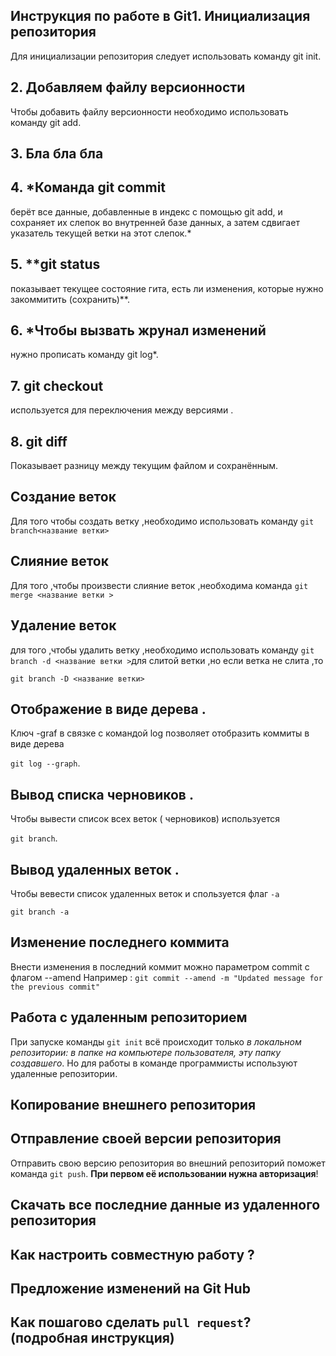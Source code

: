 ## Инструкция по работе в Git1. Инициализация репозитория
Для инициализации репозитория следует использовать команду git init.

## 2. Добавляем файлу версионности
Чтобы добавить файлу версионности необходимо использовать команду git add.

## 3. Бла бла бла
## 4. *Команда git commit
берёт все данные, добавленные в индекс с помощью git add, и сохраняет их слепок во внутренней базе данных, а затем сдвигает указатель текущей ветки на этот слепок.*

## 5. **git status
показывает текущее состояние гита, есть ли изменения, которые нужно закоммитить (сохранить)**.

## 6. *Чтобы вызвать жрунал изменений
нужно прописать команду git log*.

## 7. git checkout
используется для переключения между версиями .

## 8. git diff
Показывает разницу между текущим файлом и сохранённым.

## Создание веток 
Для того чтобы создать ветку ,необходимо использовать команду `git branch<название ветки>`
## Слияние веток 
Для того ,чтобы произвести слияние веток ,необходима команда `git merge <название ветки >`

## Удаление веток 
для того ,чтобы удалить ветку ,необходимо использовать команду `git branch -d <название ветки >`для слитой ветки ,но если ветка не слита ,то 

`git branch -D <название ветки>`

## Отображение  в виде дерева .
Ключ -graf в связке с командой log позволяет отобразить коммиты в виде дерева

`git log --graph`.

## Вывод списка черновиков .
Чтобы вывести список всех веток ( черновиков) используется 

`git branch`.

## Вывод удаленных веток .
Чтобы вевести список удаленных веток и спользуется флаг `-а`

`git branch -a`
## Изменение последнего  коммита 
Внести изменения в последний коммит можно параметром commit с флагом --amend
Например : `git commit --amend -m "Updated message for the previous commit"` 
## Работа с удаленным репозиторием
 При запуске команды `git init` всё происходит только *в локальном репозитории: в папке на
компьютере пользователя, эту папку создавшего*. Но для работы в команде программисты
используют удаленные репозитории.
## Копирование внешнего репозитория 

## Отправление своей версии репозитория 
Отправить свою версию репозитория во
внешний репозиторий поможет команда `git
push`. **При первом её использовании нужна
 авторизация**!
## Скачать все последние данные из удаленного репозитория 

## Как настроить совместную работу ?

## Предложение изменений на Git Hub 

## Как пошагово сделать `pull request`?(подробная инструкция)